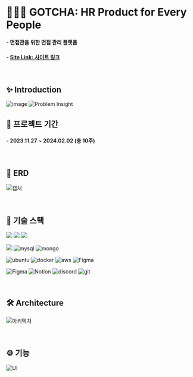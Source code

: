 <h1>👨‍👦‍👦 GOTCHA: HR Product for Every People</h1> 

<b> - 면접관을 위한 면접 관리 플랫폼 </b>
<h4>
- <a href="https://gotcha-front.vercel.app/">Site Link: 사이트 링크</a>
</h4>
<br>

## ✨ Introduction
![image](https://github.com/nzeong/new-piro-game-BE/assets/121355994/e60471c9-c47b-4db5-acff-1217a062c9be)
![Problem   Insight](https://github.com/user-attachments/assets/5f2cc90e-cf9b-464f-8d66-d17b18828a99)

## 🌱 프로젝트 기간

#### - 2023.11.27 ~ 2024.02.02 (총 10주)

<br>

## 🔎 ERD
![캡처](https://github.com/user-attachments/assets/4986f0b0-e192-4930-beec-394e2a3cc6d5)

<br>

## 🔧 기술 스택
<img src="https://img.shields.io/badge/java-007396?style=for-the-badge&logo=java&logoColor=white"> <img src="https://img.shields.io/badge/spring%20boot-6DB33F?style=for-the-badge&logo=spring&logoColor=white"> <img src="https://img.shields.io/badge/spring data jpa-F7DF1E?style=for-the-badge">

<img src="https://img.shields.io/badge/querydsl-333333?style=for-the-badge"> ![mysql](https://img.shields.io/badge/mysql-4479A1?style=for-the-badge&logo=mysql&logoColor=white) ![mongo](https://img.shields.io/badge/MongoDB-47A248?style=for-the-badge&logo=MongoDB&logoColor=white)

<img alt="ubuntu" src ="https://img.shields.io/badge/ubuntu-E95420.svg?&style=for-the-badge&logo=ubuntu&logoColor=white"/> <img alt="docker" src ="https://img.shields.io/badge/docker-2496ED.svg?&style=for-the-badge&logo=docker&logoColor=white"/> <img alt="aws" src ="https://img.shields.io/badge/aws-232F3E.svg?&style=for-the-badge&logo=amazonaws&logoColor=white"/>
![Figma](https://img.shields.io/badge/Figma-F24E1E.svg?&style=for-the-badge&logo=Stomp&logoColor=white)

![Figma](https://img.shields.io/badge/Figma-F24E1E.svg?&style=for-the-badge&logo=Figma&logoColor=white)
![Notion](https://img.shields.io/badge/Notion-000000.svg?&style=for-the-badge&logo=Notion&logoColor=white)
![discord](https://img.shields.io/badge/discord-5865F2.svg?style=for-the-badge&logo=discord&logoColor=white)
![git](https://img.shields.io/badge/git-F05032.svg?style=for-the-badge&logo=git&logoColor=white)

<br>

## 🛠️ Architecture
![아키텍처](https://github.com/nzeong/new-piro-game-BE/assets/121355994/c6e432f3-b78b-4ba1-8223-2050697a84bb)

<br>

## ⚙️ 기능
![UI](https://github.com/user-attachments/assets/321d1312-b6d7-433d-9a03-d2675f4ffa9a)

